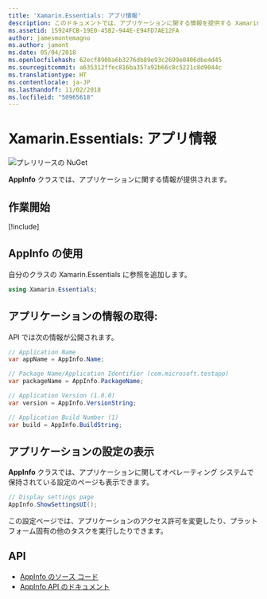 ```yaml
---
title: 'Xamarin.Essentials: アプリ情報'
description: このドキュメントでは、アプリケーションに関する情報を提供する Xamarin.Essentials の AppInfo クラスについて説明します。 たとえば、アプリの名前やバージョンが公開されます。
ms.assetid: 15924FCB-19E0-45B2-944E-E94FD7AE12FA
author: jamesmontemagno
ms.author: jamont
ms.date: 05/04/2018
ms.openlocfilehash: 62ecf890ba6b3276db89e93c2699e0406dbe4d45
ms.sourcegitcommit: a635312ffec816ba357a92b66c8c5221c8d9044c
ms.translationtype: HT
ms.contentlocale: ja-JP
ms.lasthandoff: 11/02/2018
ms.locfileid: "50965618"
---
```

# <a name="xamarinessentials-app-information"></a>Xamarin.Essentials: アプリ情報

![プレリリースの NuGet](~/media/shared/pre-release.png)

**AppInfo** クラスでは、アプリケーションに関する情報が提供されます。

## <a name="get-started"></a>作業開始

[!include[](~/essentials/includes/get-started.md)]

## <a name="using-appinfo"></a>AppInfo の使用

自分のクラスの Xamarin.Essentials に参照を追加します。

```csharp
using Xamarin.Essentials;
```

## <a name="obtaining-application-information"></a>アプリケーションの情報の取得:

API では次の情報が公開されます。

```csharp
// Application Name
var appName = AppInfo.Name;

// Package Name/Application Identifier (com.microsoft.testapp)
var packageName = AppInfo.PackageName;

// Application Version (1.0.0)
var version = AppInfo.VersionString;

// Application Build Number (1)
var build = AppInfo.BuildString;
```

## <a name="displaying-application-settings"></a>アプリケーションの設定の表示

**AppInfo** クラスでは、アプリケーションに関してオペレーティング システムで保持されている設定のページも表示できます。

```csharp
// Display settings page
AppInfo.ShowSettingsUI();
```

この設定ページでは、アプリケーションのアクセス許可を変更したり、プラットフォーム固有の他のタスクを実行したりできます。

## <a name="api"></a>API

- [AppInfo のソース コード](https://github.com/xamarin/Essentials/tree/master/Xamarin.Essentials/AppInfo)
- [AppInfo API のドキュメント](xref:Xamarin.Essentials.AppInfo)
